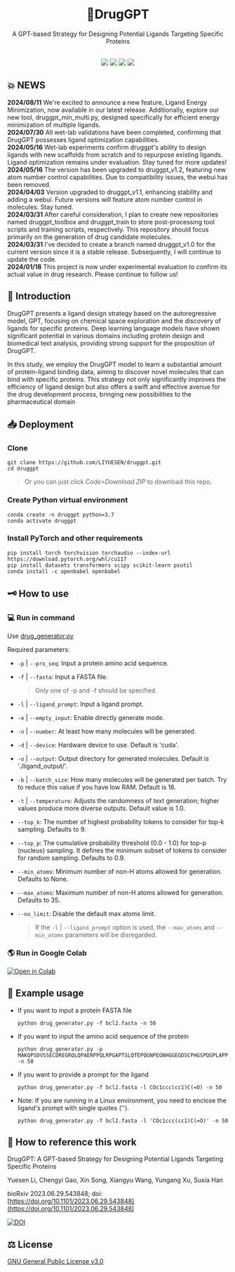 <div class="title" align=center>
    <h1>💊DrugGPT</h1>
	<div>A GPT-based Strategy for Designing Potential Ligands Targeting Specific Proteins</div>
    <br/>
    <p>
        <img src="https://img.shields.io/github/license/LIYUESEN/druggpt">
    	<img src="https://img.shields.io/badge/python-3.7-blue">
	<a href="https://colab.research.google.com/drive/1x7w6LcgkB4kxDDVny4SRVIvvjkUe8vbE#scrollTo=2h2QAp7EqgyY">
	<img src="https://colab.research.google.com/assets/colab-badge.svg"></a>
        <img src="https://img.shields.io/github/stars/LIYUESEN/druggpt?style=social">
</div>

## 💥 NEWS
**2024/08/11** We're excited to announce a new feature, Ligand Energy Minimization, now available in our latest release. Additionally, explore our new tool, druggpt_min_multi.py, designed specifically for efficient energy minimization of multiple ligands.  
**2024/07/30** All wet-lab validations have been completed, confirming that DrugGPT possesses ligand optimization capabilities.  
**2024/05/16** Wet-lab experiments confirm druggpt's ability to design ligands with new scaffolds from scratch and to repurpose existing ligands. Ligand optimization remains under evaluation. Stay tuned for more updates!  
**2024/05/16** The version has been upgraded to druggpt_v1.2, featuring new atom number control capabilities. Due to compatibility issues, the webui has been removed.  
**2024/04/03** Version upgraded to druggpt_v1.1, enhancing stability and adding a webui. Future versions will feature atom number control in molecules. Stay tuned.  
**2024/03/31** After careful consideration, I plan to create new repositories named druggpt_toolbox and druggpt_train to store post-processing tool scripts and training scripts, respectively. This repository should focus primarily on the generation of drug candidate molecules.  
**2024/03/31** I've decided to create a branch named druggpt_v1.0 for the current version since it is a stable release. Subsequently, I will continue to update the code.  
**2024/01/18** This project is now under experimental evaluation to confirm its actual value in drug research. Please continue to follow us!  

## 🚩 Introduction
DrugGPT presents a ligand design strategy based on the autoregressive model, GPT, focusing on chemical space exploration and the discovery of ligands for specific proteins. Deep learning language models have shown significant potential in various domains including protein design and 
biomedical text analysis, providing strong support for the proposition of DrugGPT. 

In this study, we employ the DrugGPT model to learn a substantial amount of protein-ligand binding data, aiming to discover novel molecules that can bind with specific proteins. This strategy not only significantly improves the efficiency of ligand design but also offers a swift and effective avenue for the drug development process, bringing new possibilities to the pharmaceutical domain
## 📥 Deployment
### Clone
```shell
git clone https://github.com/LIYUESEN/druggpt.git
cd druggpt
```
> Or you can just click *Code>Download ZIP* to download this repo.
### Create Python virtual environment
```shell
conda create -n druggpt python=3.7
conda activate druggpt
```
### Install PyTorch and other requirements
```shell
pip install torch torchvision torchaudio --index-url https://download.pytorch.org/whl/cu117
pip install datasets transformers scipy scikit-learn psutil
conda install -c openbabel openbabel
```
## 🗝 How to use
### 💻 Run in command
Use [drug_generator.py](https://github.com/LIYUESEN/druggpt/blob/main/drug_generator.py)

Required parameters:
- `-p` | `--pro_seq`: Input a protein amino acid sequence.
- `-f` | `--fasta`: Input a FASTA file.

  > Only one of -p and -f should be specified.
- `-l` | `--ligand_prompt`: Input a ligand prompt.
- `-e` | `--empty_input`: Enable directly generate mode.
- `-n` | `--number`: At least how many molecules will be generated.
- `-d` | `--device`: Hardware device to use. Default is 'cuda'.
- `-o` | `--output`: Output directory for generated molecules. Default is './ligand_output/'.
- `-b` | `--batch_size`: How many molecules will be generated per batch. Try to reduce this value if you have low RAM. Default is 16.
- `-t` | `--temperature`: Adjusts the randomness of text generation; higher values produce more diverse outputs. Default value is 1.0.
- `--top_k`: The number of highest probability tokens to consider for top-k sampling. Defaults to 9.
- `--top_p`: The cumulative probability threshold (0.0 - 1.0) for top-p (nucleus) sampling. It defines the minimum subset of tokens to consider for random sampling. Defaults to 0.9.
- `--min_atoms`: Minimum number of non-H atoms allowed for generation. Defaults to None.
- `--max_atoms`: Maximum number of non-H atoms allowed for generation. Defaults to 35.
- `--no_limit`: Disable the default max atoms limit.

  > If the `-l` | `--ligand_prompt` option is used, the `--max_atoms` and `--min_atoms` parameters will be disregarded.

### 🌎 Run in Google Colab
[![Open in Colab](https://colab.research.google.com/assets/colab-badge.svg)](https://colab.research.google.com/drive/1x7w6LcgkB4kxDDVny4SRVIvvjkUe8vbE#scrollTo=2h2QAp7EqgyY)
## 🔬 Example usage 
- If you want to input a protein FASTA file
    ```shell
    python drug_generator.py -f bcl2.fasta -n 50
    ```
- If you want to input the amino acid sequence of the protein
    ```shell
    python drug_generator.py -p MAKQPSDVSSECDREGRQLQPAERPPQLRPGAPTSLQTEPQGNPEGNHGGEGDSCPHGSPQGPLAPPASPGPFATRSPLFIFMRRSSLLSRSSSGYFSFDTDRSPAPMSCDKSTQTPSPPCQAFNHYLSAMASMRQAEPADMRPEIWIAQELRRIGDEFNAYYARRVFLNNYQAAEDHPRMVILRLLRYIVRLVWRMH -n 50
    ```
    
- If you want to provide a prompt for the ligand  
    ```shell
    python drug_generator.py -f bcl2.fasta -l COc1ccc(cc1)C(=O) -n 50
    ```
    
- Note: If you are running in a Linux environment, you need to enclose the ligand's prompt with single quotes ('').  
    ```shell
    python drug_generator.py -f bcl2.fasta -l 'COc1ccc(cc1)C(=O)' -n 50
    ```
## 📝 How to reference this work
DrugGPT: A GPT-based Strategy for Designing Potential Ligands Targeting Specific Proteins

Yuesen Li, Chengyi Gao, Xin Song, Xiangyu Wang, Yungang Xu, Suxia Han

bioRxiv 2023.06.29.543848; doi: [https://doi.org/10.1101/2023.06.29.543848](https://doi.org/10.1101/2023.06.29.543848)

[![DOI](https://img.shields.io/badge/DOI-10.1101/2023.06.29.543848-blue)](https://doi.org/10.1101/2023.06.29.543848)
## ⚖ License
[GNU General Public License v3.0](https://www.gnu.org/licenses/gpl-3.0.html)
